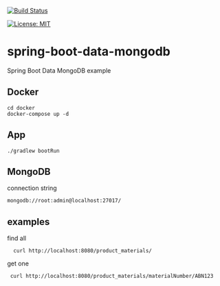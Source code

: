 [![Build Status](https://travis-ci.com/claudioaltamura/spring-boot-data-mongodb.svg?branch=main)](https://travis-ci.com/github/claudioaltamura/spring-boot-data-mongodb)

[![License: MIT](https://img.shields.io/badge/License-MIT-yellow.svg)](https://opensource.org/licenses/MIT)

# spring-boot-data-mongodb
Spring Boot Data MongoDB example

## Docker

    cd docker
    docker-compose up -d

## App

    ./gradlew bootRun

## MongoDB 

connection string 

    mongodb://root:admin@localhost:27017/

## examples

find all
   
      curl http://localhost:8080/product_materials/

get one
    
     curl http://localhost:8080/product_materials/materialNumber/ABN123

